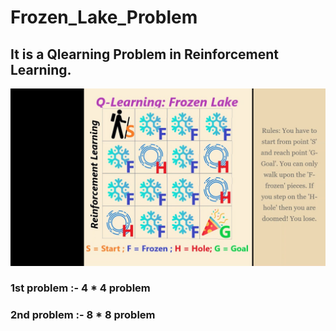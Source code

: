# Frozen_Lake_Problem

## It is a Qlearning Problem in Reinforcement Learning.

<img src=frozen_lake.jpg>


### 1st problem :- 4 * 4 problem


### 2nd problem :- 8 * 8 problem

